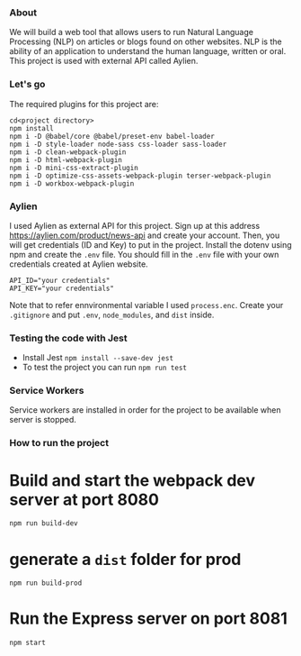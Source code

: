 ### About
We will build a web tool that allows users to run Natural Language Processing (NLP) on articles or blogs found on other websites. NLP is the ability of an application to understand the human language, written or oral. This project is used with external API called Aylien.

### Let's go 
The required plugins for this project are:
```
cd<project directory>
npm install
npm i -D @babel/core @babel/preset-env babel-loader
npm i -D style-loader node-sass css-loader sass-loader
npm i -D clean-webpack-plugin
npm i -D html-webpack-plugin
npm i -D mini-css-extract-plugin
npm i -D optimize-css-assets-webpack-plugin terser-webpack-plugin
npm i -D workbox-webpack-plugin
```
### Aylien
I used Aylien as external API for this project. Sign up at this address https://aylien.com/product/news-api and create your account. Then, you will get credentials (ID and Key) to put in the project.
Install the dotenv using npm and create the `.env` file. You should fill in the `.env` file with your own credentials created at Aylien website.
```
API_ID="your credentials"
API_KEY="your credentials"
```
Note that to refer ennvironmental variable I used `process.enc`.
Create your `.gitignore` and put `.env`, `node_modules`, and `dist` inside.

### Testing the code with Jest
- Install Jest ```npm install --save-dev jest```
- To test the project you can run `npm run test`

### Service Workers
Service workers are installed in order for the project to be available when server is stopped.

### How to run the project
# Build and start the webpack dev server at port 8080
```
npm run build-dev
```

# generate a `dist` folder for prod
```
npm run build-prod
```
# Run the Express server on port 8081
```
npm start 
```

